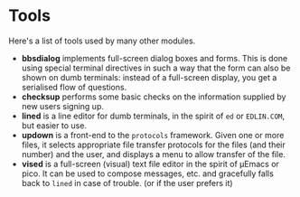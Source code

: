 # Tools

Here's a list of tools used by many other modules.

* **bbsdialog** implements full-screen dialog boxes and forms. This is done using special terminal directives in such a way that the form can also be shown on dumb terminals: instead of a full-screen display, you get a serialised flow of questions.
* **checksup** performs some basic checks on the information supplied by new users signing up.
* **lined** is a line editor for dumb terminals, in the spirit of `ed` or `EDLIN.COM`, but easier to use.
* **updown** is a front-end to the `protocols` framework. Given one or more files, it selects appropriate file transfer protocols for the files (and their number) and the user, and displays a menu to allow transfer of the file.
* **vised** is a full-screen (visual) text file editor in the spirit of µEmacs or pico. It can be used to compose messages, etc. and gracefully falls back to `lined` in case of trouble. (or if the user prefers it)
